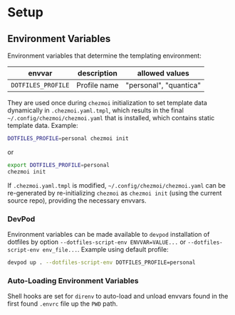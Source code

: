 # Setup

## Environment Variables

Environment variables that determine the templating environment:

| envvar | description | allowed values |
| --------------- | --------------- | --------------- |
| `DOTFILES_PROFILE` | Profile name | "personal", "quantica" |

They are used once during `chezmoi` initialization to set template data
dynamically in `.chezmoi.yaml.tmpl`, which results in the final
`~/.config/chezmoi/chezmoi.yaml` that is installed, which contains static
template data. Example:

```sh
DOTFILES_PROFILE=personal chezmoi init
```

or

```sh
export DOTFILES_PROFILE=personal
chezmoi init
```

If `.chezmoi.yaml.tmpl` is modified, `~/.config/chezmoi/chezmoi.yaml` can be
re-generated by re-initializing `chezmoi` as `chezmoi init` (using the current
source repo), providing the necessary envvars.

### DevPod

Environment variables can be made available to `devpod` installation of
dotfiles by option `--dotfiles-script-env ENVVAR=VALUE...` or
`--dotfiles-script-env env_file...`. Example using default profile:

```sh
devpod up . --dotfiles-script-env DOTFILES_PROFILE=personal
```

### Auto-Loading Environment Variables

Shell hooks are set for `direnv` to auto-load and unload envvars found in the
first found `.envrc` file up the `PWD` path.
